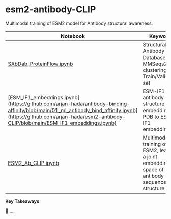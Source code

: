 # esm2-antibody-CLIP
Multimodal training of ESM2 model for Antibody structural awareness.

| Notebook | Keywords                           |
|--------|-------------------------------------------------------------------------------------|
| [SAbDab_ProteinFlow.ipynb](https://github.com/arjan-hada/esm2-antibody-CLIP/blob/main/ESM2_Ab_CLIP.ipynb) | Structural Antibody Database, MMSeqs2 clustering, Train/Valid/Test set|
| [ESM_IF1_embeddings.ipynb](https://github.com/arjan-hada/antibody-binding-affinity/blob/main/01_ml_antibody_bind_affinity.ipynb](https://github.com/arjan-hada/esm2-antibody-CLIP/blob/main/ESM_IF1_embeddings.ipynb) | ESM-IF1 for antibody structure embeddings, PDB to ESM-IF1 embeddings|
| [ESM2_Ab_CLIP.ipynb](https://github.com/arjan-hada/esm2-antibody-CLIP/blob/main/ESM2_Ab_CLIP.ipynb) | Multimodal training of ESM2, learning a joint embedding space of antibody sequence and structure|

**Key Takeaways**

🔹 ....
